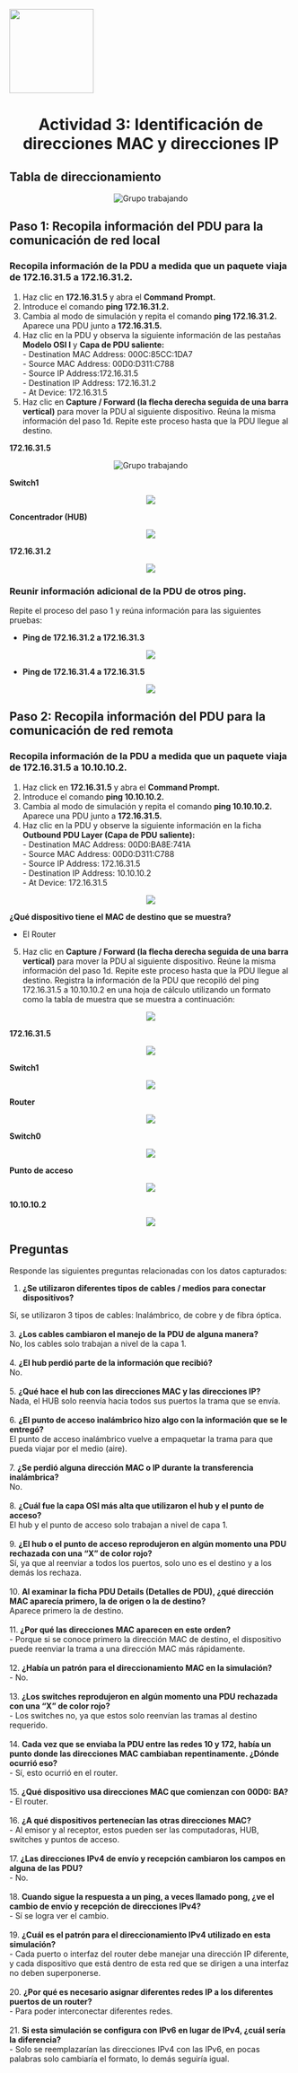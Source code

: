 <p align="left">
  <img src="https://semanadelcannabis.cayetano.edu.pe/assets/img/logo-upch.png" width="150">
  <h1 align="center">Actividad 3: Identificación de direcciones MAC y direcciones IP</h1>
</p>

## Tabla de direccionamiento
<p align= "center">
  <img src="https://github.com/EdwinJaraOFC/CDRGrupo5/assets/150296803/23c23cb3-7020-4f17-9505-127808b42830" alt="Grupo trabajando"  />
</p>

## Paso 1: Recopila información del PDU para la comunicación de red local

### Recopila información de la PDU a medida que un paquete viaja de 172.16.31.5 a 172.16.31.2.

1. Haz clic en **172.16.31.5** y abra el **Command Prompt.**
2. Introduce el comando **ping 172.16.31.2.**
3. Cambia al modo de simulación y repita el comando **ping 172.16.31.2.** Aparece una PDU junto a **172.16.31.5.**
4. Haz clic en la PDU y observa la siguiente información de las pestañas **Modelo OSI I** y **Capa de PDU saliente:** <br>- Destination MAC Address: 000C:85CC:1DA7<br>- Source MAC Address: 00D0:D311:C788<br>- Source IP Address:172.16.31.5<br>- Destination IP Address: 172.16.31.2<br>- At Device: 172.16.31.5
5. Haz clic en **Capture / Forward (la flecha derecha seguida de una barra vertical)** para mover la PDU al siguiente dispositivo. Reúna la misma información del paso 1d. Repite este proceso hasta que la PDU llegue al destino.

**172.16.31.5**
<p align= "center">
  <img src="https://github.com/EdwinJaraOFC/CDRGrupo5/assets/150296803/ab6ec817-847c-41cd-8662-b5233495fb69" alt="Grupo trabajando" />
</p>

**Switch1**
<p align= "center">
  <img src="https://github.com/EdwinJaraOFC/CDRGrupo5/assets/150296803/ecf3dc79-6835-432b-8093-5bd62fd9c039">
</p>

**Concentrador (HUB)**
<p align= "center">
  <img src="https://github.com/EdwinJaraOFC/CDRGrupo5/assets/150296803/1d280728-e507-416e-b59e-35b650a03a95">
</p>

**172.16.31.2**
<p align= "center">
  <img src="https://github.com/EdwinJaraOFC/CDRGrupo5/assets/150296803/bf0351d6-947e-439e-914b-591840cd16dd">
</p>

### Reunir información adicional de la PDU de otros ping.
Repite el proceso del paso 1 y reúna información para las siguientes pruebas:

- **Ping de 172.16.31.2 a 172.16.31.3**
<p align= "center">
  <img src="https://github.com/EdwinJaraOFC/CDRGrupo5/assets/150296803/be08a1e1-c032-44e7-b474-5fad2977f846">
</p>

- **Ping de 172.16.31.4 a 172.16.31.5**
<p align= "center">
  <img src="https://github.com/EdwinJaraOFC/CDRGrupo5/assets/150296803/aa81520e-5f11-4af1-8c03-9131da8c1a5e">
</p>

## Paso 2: Recopila información del PDU para la comunicación de red remota

### Recopila información de la PDU a medida que un paquete viaja de 172.16.31.5 a 10.10.10.2. 
1. Haz click en **172.16.31.5** y abra el **Command Prompt.**
2. Introduce el comando **ping 10.10.10.2.**
3. Cambia al modo de simulación y repita el comando **ping 10.10.10.2.** Aparece una PDU junto a **172.16.31.5.**
4. Haz clic en la PDU y observe la siguiente información en la ficha **Outbound PDU Layer (Capa de PDU saliente):** <br>- Destination MAC Address: 00D0:BA8E:741A<br>- Source MAC Address: 00D0:D311:C788<br>- Source IP Address: 172.16.31.5<br>- Destination IP Address: 10.10.10.2<br>- At Device: 172.16.31.5
<p align= "center">
  <img src="https://github.com/EdwinJaraOFC/CDRGrupo5/assets/150296803/a31f8b70-f606-4c1c-a5df-24a7d92ac239">
</p>

**¿Qué dispositivo tiene el MAC de destino que se muestra?**
- El Router

5. Haz clic en **Capture / Forward (la flecha derecha seguida de una barra vertical)** para mover la PDU al siguiente dispositivo. Reúne la misma información del paso 1d. Repite este proceso hasta que la PDU llegue al destino. Registra la información de la PDU que recopiló del ping 172.16.31.5 a 10.10.10.2 en una hoja de cálculo utilizando un formato como la tabla de muestra que se muestra a continuación: 
<p align= "center">
  <img src="https://github.com/EdwinJaraOFC/CDRGrupo5/assets/150296803/283a7045-38d1-4211-8086-b0d5b82ac1b7">
</p>

**172.16.31.5**
<p align= "center">
  <img src="https://github.com/EdwinJaraOFC/CDRGrupo5/assets/150296803/959e2e8a-97f7-46bc-a5a5-081f5b6c017c">
</p>

**Switch1**
<p align= "center">
  <img src="https://github.com/EdwinJaraOFC/CDRGrupo5/assets/150296803/a16c6a48-5fa0-4551-b3ca-1251255b999a">
</p>

**Router**
<p align= "center">
  <img src="https://github.com/EdwinJaraOFC/CDRGrupo5/assets/150296803/59c652c9-9452-49fa-85f7-757f85f07fe7">
</p>

**Switch0**
<p align= "center">
  <img src="https://github.com/EdwinJaraOFC/CDRGrupo5/assets/150296803/c1ae9f1d-4d35-4916-8783-b2fb8981f1f5">
</p>

**Punto de acceso**
<p align= "center">
  <img src="https://github.com/EdwinJaraOFC/CDRGrupo5/assets/150296803/1578f351-8cb1-44c2-bd5a-93fc7a6f834f">
</p>

**10.10.10.2**
<p align= "center">
  <img src="https://github.com/EdwinJaraOFC/CDRGrupo5/assets/150296803/8f492934-35b0-4ae7-88b6-ef357b4d3f94">
</p>

## Preguntas
Responde las siguientes preguntas relacionadas con los datos capturados:
1. **¿Se utilizaron diferentes tipos de cables / medios para conectar dispositivos?**

Sí, se utilizaron 3 tipos de cables: Inalámbrico, de cobre y de fibra óptica.<br><br>
3. **¿Los cables cambiaron el manejo de la PDU de alguna manera?** <br>No, los cables solo trabajan a nivel de la capa 1.<br><br>
4. **¿El hub perdió parte de la información que recibió?** <br>No.<br><br>
5. **¿Qué hace el hub con las direcciones MAC y las direcciones IP?** <br>Nada, el HUB solo reenvía hacia todos sus puertos la trama que se envía.<br><br>
6. **¿El punto de acceso inalámbrico hizo algo con la información que se le entregó?** <br>El punto de acceso inalámbrico vuelve a empaquetar la trama para que pueda viajar por el medio (aire).<br><br>
7. **¿Se perdió alguna dirección MAC o IP durante la transferencia inalámbrica?** <br>No.<br><br>
8. **¿Cuál fue la capa OSI más alta que utilizaron el hub y el punto de acceso?** <br>El hub y el punto de acceso solo trabajan a nivel de capa 1.<br><br>
9. **¿El hub o el punto de acceso reprodujeron en algún momento una PDU rechazada con una “X” de color rojo?** <br>Sí, ya que al reenviar a todos los puertos, solo uno es el destino y a los demás los rechaza.<br><br>
10. **Al examinar la ficha PDU Details (Detalles de PDU), ¿qué dirección MAC aparecía primero, la de origen o la de destino?** <br>Aparece primero la de destino.<br><br>
11. **¿Por qué las direcciones MAC aparecen en este orden?** <br>-	Porque si se conoce primero la dirección MAC de destino, el dispositivo puede reenviar la trama a una dirección MAC más rápidamente.<br><br>
12. **¿Había un patrón para el direccionamiento MAC en la simulación?** <br>-	No.<br><br>
13. **¿Los switches reprodujeron en algún momento una PDU rechazada con una “X” de color rojo?** <br>- Los switches no, ya que estos solo reenvían las tramas al destino requerido.<br><br>
14. **Cada vez que se enviaba la PDU entre las redes 10 y 172, había un punto donde las direcciones MAC cambiaban repentinamente. ¿Dónde ocurrió eso?** <br>-	Sí, esto ocurrió en el router.<br><br>
15. **¿Qué dispositivo usa direcciones MAC que comienzan con 00D0: BA?** <br>- El router.<br><br>
16. **¿A qué dispositivos pertenecían las otras direcciones MAC?** <br>- Al emisor y al receptor, estos pueden ser las computadoras, HUB, switches y puntos de acceso.<br><br>
17. **¿Las direcciones IPv4 de envío y recepción cambiaron los campos en alguna de las PDU?** <br>- No.<br><br>
18. **Cuando sigue la respuesta a un ping, a veces llamado pong, ¿ve el cambio de envío y recepción de direcciones IPv4?** <br>- Sí se logra ver el cambio.<br><br>
19. **¿Cuál es el patrón para el direccionamiento IPv4 utilizado en esta simulación?** <br>- Cada puerto o interfaz del router debe manejar una dirección IP diferente, y cada dispositivo que está dentro de esta red que se dirigen a una interfaz no deben superponerse.<br><br>
20. **¿Por qué es necesario asignar diferentes redes IP a los diferentes puertos de un router?** <br>- Para poder interconectar diferentes redes.<br><br>
21. **Si esta simulación se configura con IPv6 en lugar de IPv4, ¿cuál sería la diferencia?** <br>-	Solo se reemplazarían las direcciones IPv4 con las IPv6, en pocas palabras solo cambiaría el formato, lo demás seguiría igual.<br>
